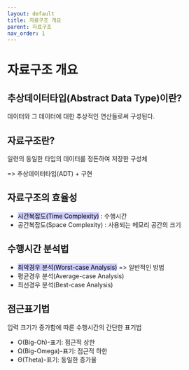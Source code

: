 ```yaml
---
layout: default
title: 자료구조 개요
parent: 자료구조
nav_order: 1
---
```


# 자료구조 개요

## 추상데이터타입(Abstract Data Type)이란?

데이터와 그 데이터에 대한 추상적인 연산들로써 구성된다. 

## 자료구조란?

일련의 동일한 타입의 데이터를 정돈하여 저장한 구성체

=> 추상데이터타입(ADT) + 구현

## 자료구조의 효율성

- <mark style='background-color: #ccccff'>시간복잡도(Time Complexity)</mark> : 수행시간
- 공간복잡도(Space Complexity) : 사용되는 메모리 공간의 크기

## 수행시간 분석법

* <mark style='background-color: #ccccff'>최악경우 분석(Worst-case Analysis)</mark> => 일반적인 방법
* 평균경우 분석(Average-case Analysis)
* 최선경우 분석(Best-case Analysis)

## 점근표기법

입력 크기가 증가함에 따른 수행시간의 간단한 표기법

- O(Big-Oh)-표기: 점근적 상한
- Ω(Big-Omega)-표기: 점근적 하한
- Θ(Theta)-표기: 동일한 증가율

